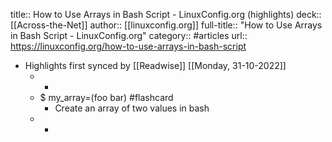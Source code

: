 title:: How to Use Arrays in Bash Script - LinuxConfig.org (highlights)
deck:: [[Across-the-Net]]
author:: [[linuxconfig.org]]
full-title:: "How to Use Arrays in Bash Script - LinuxConfig.org"
category:: #articles
url:: https://linuxconfig.org/how-to-use-arrays-in-bash-script

- Highlights first synced by [[Readwise]] [[Monday, 31-10-2022]]
	- -
	- $ my_array=(foo bar) #flashcard
		- Create an array of two values in bash
	- -